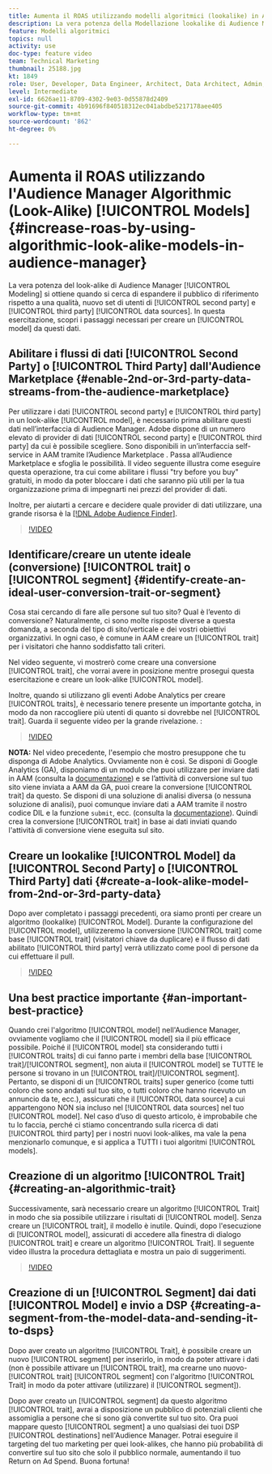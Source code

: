 ```yaml
---
title: Aumenta il ROAS utilizzando modelli algoritmici (lookalike) in Audience Manager
description: La vera potenza della Modellazione lookalike di Audience Manager viene fornita quando si cerca di espandere il pubblico di riferimento rispetto a una qualità, un nuovo set di utenti da fonti di dati di seconde e terze parti. In questa esercitazione, scopri i passaggi per creare un modello a partire da questi dati.
feature: Modelli algoritmici
topics: null
activity: use
doc-type: feature video
team: Technical Marketing
thumbnail: 25188.jpg
kt: 1849
role: User, Developer, Data Engineer, Architect, Data Architect, Admin, Leader
level: Intermediate
exl-id: 6626ae11-8709-4302-9e03-0d55878d2409
source-git-commit: 4b91696f840518312ec041abdbe5217178aee405
workflow-type: tm+mt
source-wordcount: '862'
ht-degree: 0%

---
```


# Aumenta il ROAS utilizzando l&#39;Audience Manager Algorithmic (Look-Alike) [!UICONTROL Models] {#increase-roas-by-using-algorithmic-look-alike-models-in-audience-manager}

La vera potenza del look-alike di Audience Manager [!UICONTROL Modeling] si ottiene quando si cerca di espandere il pubblico di riferimento rispetto a una qualità, nuovo set di utenti di [!UICONTROL second party] e [!UICONTROL third party] [!UICONTROL data sources]. In questa esercitazione, scopri i passaggi necessari per creare un [!UICONTROL model] da questi dati.

## Abilitare i flussi di dati [!UICONTROL Second Party] o [!UICONTROL Third Party] dall&#39;Audience Marketplace {#enable-2nd-or-3rd-party-data-streams-from-the-audience-marketplace}

Per utilizzare i dati [!UICONTROL second party] e [!UICONTROL third party] in un look-alike [!UICONTROL model], è necessario prima abilitare questi dati nell’interfaccia di Audience Manager. Adobe dispone di un numero elevato di provider di dati [!UICONTROL second party] e [!UICONTROL third party] da cui è possibile scegliere. Sono disponibili in un’interfaccia self-service in AAM tramite l’Audience Marketplace . Passa all’Audience Marketplace e sfoglia le possibilità. Il video seguente illustra come eseguire questa operazione, tra cui come abilitare i flussi &quot;try before you buy&quot; gratuiti, in modo da poter bloccare i dati che saranno più utili per la tua organizzazione prima di impegnarti nei prezzi del provider di dati.

Inoltre, per aiutarti a cercare e decidere quale provider di dati utilizzare, una grande risorsa è la [[!DNL Adobe Audience Finder]](https://www.adobe-audience-finder.com/).

>[!VIDEO](https://video.tv.adobe.com/v/25188/?quality=12)

## Identificare/creare un utente ideale (conversione) [!UICONTROL trait] o [!UICONTROL segment] {#identify-create-an-ideal-user-conversion-trait-or-segment}

Cosa stai cercando di fare alle persone sul tuo sito? Qual è l’evento di conversione? Naturalmente, ci sono molte risposte diverse a questa domanda, a seconda del tipo di sito/verticale e dei vostri obiettivi organizzativi. In ogni caso, è comune in AAM creare un [!UICONTROL trait] per i visitatori che hanno soddisfatto tali criteri.

Nel video seguente, vi mostrerò come creare una conversione [!UICONTROL trait], che vorrai avere in posizione mentre prosegui questa esercitazione e creare un look-alike [!UICONTROL model].

Inoltre, quando si utilizzano gli eventi Adobe Analytics per creare [!UICONTROL traits], è necessario tenere presente un importante gotcha, in modo da non raccogliere più utenti di quanto si dovrebbe nel [!UICONTROL trait]. Guarda il seguente video per la grande rivelazione. :

>[!VIDEO](https://video.tv.adobe.com/v/23431/?quality=12)

**NOTA:** Nel video precedente, l&#39;esempio che mostro presuppone che tu disponga di Adobe Analytics. Ovviamente non è così. Se disponi di Google Analytics (GA), disponiamo di un modulo che puoi utilizzare per inviare dati in AAM (consulta la [documentazione](https://marketing.adobe.com/resources/help/en_US/aam/dil-google-universal-analytics.html)) e se l’attività di conversione sul tuo sito viene inviata a AAM da GA, puoi creare la conversione [!UICONTROL trait] da questo. Se disponi di una soluzione di analisi diversa (o nessuna soluzione di analisi), puoi comunque inviare dati a AAM tramite il nostro codice DIL e la funzione `submit`, ecc. (consulta la [documentazione](https://marketing.adobe.com/resources/help/en_US/aam/c_dil.html)). Quindi crea la conversione [!UICONTROL trait] in base ai dati inviati quando l&#39;attività di conversione viene eseguita sul sito.

## Creare un lookalike [!UICONTROL Model] da [!UICONTROL Second Party] o [!UICONTROL Third Party] dati {#create-a-look-alike-model-from-2nd-or-3rd-party-data}

Dopo aver completato i passaggi precedenti, ora siamo pronti per creare un algoritmo (lookalike) [!UICONTROL Model]. Durante la configurazione del [!UICONTROL model], utilizzeremo la conversione [!UICONTROL trait] come base [!UICONTROL trait] (visitatori chiave da duplicare) e il flusso di dati abilitato [!UICONTROL third party] verrà utilizzato come pool di persone da cui effettuare il pull.

>[!VIDEO](https://video.tv.adobe.com/v/25190/?quality-12)

## Una best practice importante {#an-important-best-practice}

Quando crei l&#39;algoritmo [!UICONTROL model] nell&#39;Audience Manager, ovviamente vogliamo che il [!UICONTROL model] sia il più efficace possibile. Poiché il [!UICONTROL model] sta considerando tutti i [!UICONTROL traits] di cui fanno parte i membri della base [!UICONTROL trait]/[!UICONTROL segment], non aiuta il [!UICONTROL model] se TUTTE le persone si trovano in un [!UICONTROL trait]/[!UICONTROL segment]. Pertanto, se disponi di un [!UICONTROL traits] super generico (come tutti coloro che sono andati sul tuo sito, o tutti coloro che hanno ricevuto un annuncio da te, ecc.), assicurati che il [!UICONTROL data source] a cui appartengono NON sia incluso nel [!UICONTROL data sources] nel tuo [!UICONTROL model]. Nel caso d’uso di questo articolo, è improbabile che tu lo faccia, perché ci stiamo concentrando sulla ricerca di dati [!UICONTROL third party] per i nostri nuovi look-alikes, ma vale la pena menzionarlo comunque, e si applica a TUTTI i tuoi algoritmi [!UICONTROL models].

## Creazione di un algoritmo [!UICONTROL Trait] {#creating-an-algorithmic-trait}

Successivamente, sarà necessario creare un algoritmo [!UICONTROL Trait] in modo che sia possibile utilizzare i risultati di [!UICONTROL model]. Senza creare un [!UICONTROL trait], il modello è inutile. Quindi, dopo l&#39;esecuzione di [!UICONTROL model], assicurati di accedere alla finestra di dialogo [!UICONTROL trait] e creare un algoritmo [!UICONTROL Trait]. Il seguente video illustra la procedura dettagliata e mostra un paio di suggerimenti.

>[!VIDEO](https://video.tv.adobe.com/v/25191/?quality=12)

## Creazione di un [!UICONTROL Segment] dai dati [!UICONTROL Model] e invio a DSP {#creating-a-segment-from-the-model-data-and-sending-it-to-dsps}

Dopo aver creato un algoritmo [!UICONTROL Trait], è possibile creare un nuovo [!UICONTROL segment] per inserirlo, in modo da poter attivare i dati (non è possibile attivare un [!UICONTROL trait], ma crearne uno nuovo-[!UICONTROL trait] [!UICONTROL segment] con l&#39;algoritmo [!UICONTROL Trait] in modo da poter attivare (utilizzare) il [!UICONTROL segment]).

Dopo aver creato un [!UICONTROL segment] da questo algoritmo [!UICONTROL trait], avrai a disposizione un pubblico di potenziali clienti che assomiglia a persone che si sono già convertite sul tuo sito. Ora puoi mappare questo [!UICONTROL segment] a uno qualsiasi dei tuoi DSP [!UICONTROL destinations] nell&#39;Audience Manager. Potrai eseguire il targeting del tuo marketing per quei look-alikes, che hanno più probabilità di convertire sul tuo sito che solo il pubblico normale, aumentando il tuo Return on Ad Spend. Buona fortuna!
